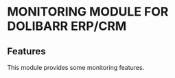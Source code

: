 # MONITORING MODULE FOR DOLIBARR ERP/CRM

## Features
This module provides some monitoring features.